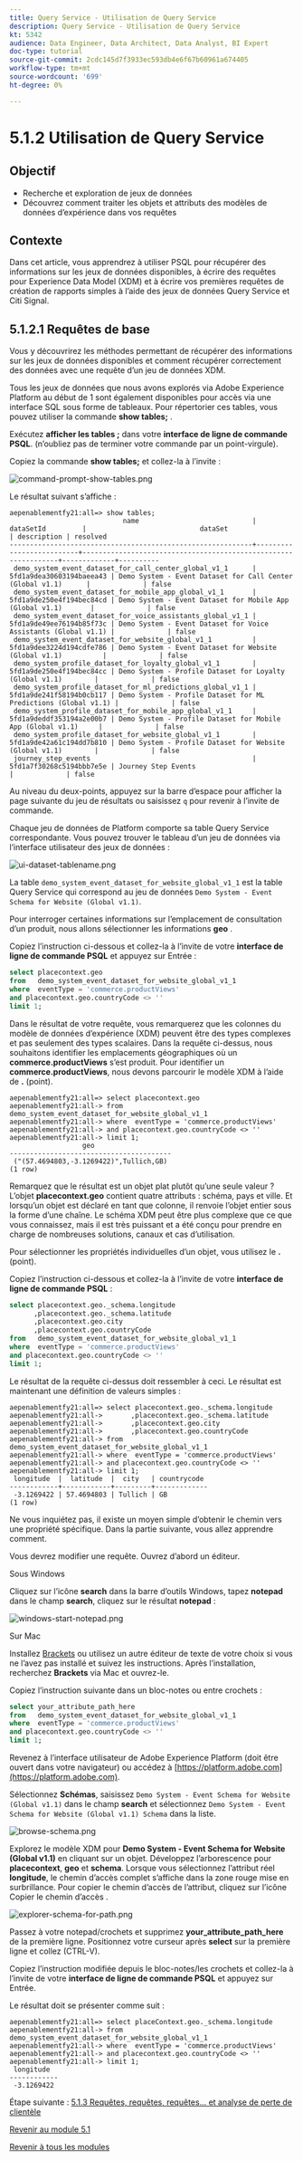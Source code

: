 ```yaml
---
title: Query Service - Utilisation de Query Service
description: Query Service - Utilisation de Query Service
kt: 5342
audience: Data Engineer, Data Architect, Data Analyst, BI Expert
doc-type: tutorial
source-git-commit: 2cdc145d7f3933ec593db4e6f67b60961a674405
workflow-type: tm+mt
source-wordcount: '699'
ht-degree: 0%

---
```


# 5.1.2 Utilisation de Query Service

## Objectif

- Recherche et exploration de jeux de données
- Découvrez comment traiter les objets et attributs des modèles de données d’expérience dans vos requêtes

## Contexte

Dans cet article, vous apprendrez à utiliser PSQL pour récupérer des informations sur les jeux de données disponibles, à écrire des requêtes pour Experience Data Model (XDM) et à écrire vos premières requêtes de création de rapports simples à l’aide des jeux de données Query Service et Citi Signal.

## 5.1.2.1 Requêtes de base

Vous y découvrirez les méthodes permettant de récupérer des informations sur les jeux de données disponibles et comment récupérer correctement des données avec une requête d’un jeu de données XDM.

Tous les jeux de données que nous avons explorés via Adobe Experience Platform au début de 1 sont également disponibles pour accès via une interface SQL sous forme de tableaux. Pour répertorier ces tables, vous pouvez utiliser la commande **show tables;** .

Exécutez **afficher les tables ;** dans votre **interface de ligne de commande PSQL**. (n’oubliez pas de terminer votre commande par un point-virgule).

Copiez la commande **show tables;** et collez-la à l’invite :

![command-prompt-show-tables.png](./images/command-prompt-show-tables.png)

Le résultat suivant s’affiche :

```text
aepenablementfy21:all=> show tables;
                            name                            |        dataSetId         |                            dataSet                             | description | resolved 
------------------------------------------------------------+--------------------------+----------------------------------------------------------------+-------------+----------
 demo_system_event_dataset_for_call_center_global_v1_1      | 5fd1a9dea30603194baeea43 | Demo System - Event Dataset for Call Center (Global v1.1)      |             | false
 demo_system_event_dataset_for_mobile_app_global_v1_1       | 5fd1a9de250e4f194bec84cd | Demo System - Event Dataset for Mobile App (Global v1.1)       |             | false
 demo_system_event_dataset_for_voice_assistants_global_v1_1 | 5fd1a9de49ee76194b85f73c | Demo System - Event Dataset for Voice Assistants (Global v1.1) |             | false
 demo_system_event_dataset_for_website_global_v1_1          | 5fd1a9dee3224d194cdfe786 | Demo System - Event Dataset for Website (Global v1.1)          |             | false
 demo_system_profile_dataset_for_loyalty_global_v1_1        | 5fd1a9de250e4f194bec84cc | Demo System - Profile Dataset for Loyalty (Global v1.1)        |             | false
 demo_system_profile_dataset_for_ml_predictions_global_v1_1 | 5fd1a9de241f58194b0cb117 | Demo System - Profile Dataset for ML Predictions (Global v1.1) |             | false
 demo_system_profile_dataset_for_mobile_app_global_v1_1     | 5fd1a9deddf353194a2e00b7 | Demo System - Profile Dataset for Mobile App (Global v1.1)     |             | false
 demo_system_profile_dataset_for_website_global_v1_1        | 5fd1a9de42a61c194dd7b810 | Demo System - Profile Dataset for Website (Global v1.1)        |             | false
 journey_step_events                                        | 5fd1a7f30268c5194bbb7e5e | Journey Step Events                                            |             | false
```

Au niveau du deux-points, appuyez sur la barre d’espace pour afficher la page suivante du jeu de résultats ou saisissez `q` pour revenir à l’invite de commande.

Chaque jeu de données de Platform comporte sa table Query Service correspondante. Vous pouvez trouver le tableau d’un jeu de données via l’interface utilisateur des jeux de données :

![ui-dataset-tablename.png](./images/ui-dataset-tablename.png)

La table `demo_system_event_dataset_for_website_global_v1_1` est la table Query Service qui correspond au jeu de données `Demo System - Event Schema for Website (Global v1.1)`.

Pour interroger certaines informations sur l’emplacement de consultation d’un produit, nous allons sélectionner les informations **geo** .

Copiez l’instruction ci-dessous et collez-la à l’invite de votre **interface de ligne de commande PSQL** et appuyez sur Entrée :

```sql
select placecontext.geo
from   demo_system_event_dataset_for_website_global_v1_1
where  eventType = 'commerce.productViews'
and placecontext.geo.countryCode <> ''
limit 1;
```

Dans le résultat de votre requête, vous remarquerez que les colonnes du modèle de données d’expérience (XDM) peuvent être des types complexes et pas seulement des types scalaires. Dans la requête ci-dessus, nous souhaitons identifier les emplacements géographiques où un **commerce.productViews** s’est produit. Pour identifier un **commerce.productViews**, nous devons parcourir le modèle XDM à l’aide de **.** (point).

```text
aepenablementfy21:all=> select placecontext.geo
aepenablementfy21:all-> from   demo_system_event_dataset_for_website_global_v1_1
aepenablementfy21:all-> where  eventType = 'commerce.productViews'
aepenablementfy21:all-> and placecontext.geo.countryCode <> ''
aepenablementfy21:all-> limit 1;
                  geo                   
----------------------------------------
 ("(57.4694803,-3.1269422)",Tullich,GB)
(1 row)
```

Remarquez que le résultat est un objet plat plutôt qu’une seule valeur ? L’objet **placecontext.geo** contient quatre attributs : schéma, pays et ville. Et lorsqu’un objet est déclaré en tant que colonne, il renvoie l’objet entier sous la forme d’une chaîne. Le schéma XDM peut être plus complexe que ce que vous connaissez, mais il est très puissant et a été conçu pour prendre en charge de nombreuses solutions, canaux et cas d’utilisation.

Pour sélectionner les propriétés individuelles d’un objet, vous utilisez le **.** (point).

Copiez l’instruction ci-dessous et collez-la à l’invite de votre **interface de ligne de commande PSQL** :

```sql
select placecontext.geo._schema.longitude
      ,placecontext.geo._schema.latitude
      ,placecontext.geo.city
      ,placecontext.geo.countryCode
from   demo_system_event_dataset_for_website_global_v1_1
where  eventType = 'commerce.productViews'
and placecontext.geo.countryCode <> ''
limit 1;
```

Le résultat de la requête ci-dessus doit ressembler à ceci.
Le résultat est maintenant une définition de valeurs simples :

```text
aepenablementfy21:all=> select placecontext.geo._schema.longitude
aepenablementfy21:all->       ,placecontext.geo._schema.latitude
aepenablementfy21:all->       ,placecontext.geo.city
aepenablementfy21:all->       ,placecontext.geo.countryCode
aepenablementfy21:all-> from   demo_system_event_dataset_for_website_global_v1_1
aepenablementfy21:all-> where  eventType = 'commerce.productViews'
aepenablementfy21:all-> and placecontext.geo.countryCode <> ''
aepenablementfy21:all-> limit 1;
 longitude  |  latitude  |  city   | countrycode 
------------+------------+---------+-------------
 -3.1269422 | 57.4694803 | Tullich | GB
(1 row)
```

Ne vous inquiétez pas, il existe un moyen simple d’obtenir le chemin vers une propriété spécifique. Dans la partie suivante, vous allez apprendre comment.

Vous devrez modifier une requête. Ouvrez d’abord un éditeur.

Sous Windows

Cliquez sur l’icône **search** dans la barre d’outils Windows, tapez **notepad** dans le champ **search**, cliquez sur le résultat **notepad** :

![windows-start-notepad.png](./images/windows-start-notepad.png)

Sur Mac

Installez [Brackets](https://github.com/adobe/brackets/releases/download/release-1.14/Brackets.Release.1.14.dmg) ou utilisez un autre éditeur de texte de votre choix si vous ne l’avez pas installé et suivez les instructions. Après l’installation, recherchez **Brackets** via Mac et ouvrez-le.

Copiez l’instruction suivante dans un bloc-notes ou entre crochets :

```sql
select your_attribute_path_here
from   demo_system_event_dataset_for_website_global_v1_1
where  eventType = 'commerce.productViews'
and placecontext.geo.countryCode <> ''
limit 1;
```

Revenez à l’interface utilisateur de Adobe Experience Platform (doit être ouvert dans votre navigateur) ou accédez à [https://platform.adobe.com](https://platform.adobe.com).

Sélectionnez **Schémas**, saisissez `Demo System - Event Schema for Website (Global v1.1)` dans le champ **search** et sélectionnez `Demo System - Event Schema for Website (Global v1.1) Schema` dans la liste.

![browse-schema.png](./images/browse-schema.png)

Explorez le modèle XDM pour **Demo System - Event Schema for Website (Global v1.1)** en cliquant sur un objet. Développez l’arborescence pour **placecontext**, **geo** et **schema**. Lorsque vous sélectionnez l’attribut réel **longitude**, le chemin d’accès complet s’affiche dans la zone rouge mise en surbrillance. Pour copier le chemin d’accès de l’attribut, cliquez sur l’icône Copier le chemin d’accès .

![explorer-schema-for-path.png](./images/explore-schema-for-path.png)

Passez à votre notepad/crochets et supprimez **your_attribute_path_here** de la première ligne. Positionnez votre curseur après **select** sur la première ligne et collez (CTRL-V).

Copiez l’instruction modifiée depuis le bloc-notes/les crochets et collez-la à l’invite de votre **interface de ligne de commande PSQL** et appuyez sur Entrée.

Le résultat doit se présenter comme suit :

```text
aepenablementfy21:all=> select placeContext.geo._schema.longitude
aepenablementfy21:all-> from   demo_system_event_dataset_for_website_global_v1_1
aepenablementfy21:all-> where  eventType = 'commerce.productViews'
aepenablementfy21:all-> and placecontext.geo.countryCode <> ''
aepenablementfy21:all-> limit 1;
 longitude  
------------
 -3.1269422
```

Étape suivante : [5.1.3 Requêtes, requêtes, requêtes... et analyse de perte de clientèle](./ex3.md)

[Revenir au module 5.1](./query-service.md)

[Revenir à tous les modules](../../../overview.md)
